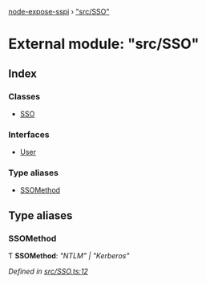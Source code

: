 [node-expose-sspi](../README.md) › ["src/SSO"](_src_sso_.md)

# External module: "src/SSO"

## Index

### Classes

* [SSO](../classes/_src_sso_.sso.md)

### Interfaces

* [User](../interfaces/_src_sso_.user.md)

### Type aliases

* [SSOMethod](_src_sso_.md#ssomethod)

## Type aliases

###  SSOMethod

Ƭ **SSOMethod**: *"NTLM" | "Kerberos"*

*Defined in [src/SSO.ts:12](https://github.com/jlguenego/node-expose-sspi/blob/cd3b9de/src/SSO.ts#L12)*
